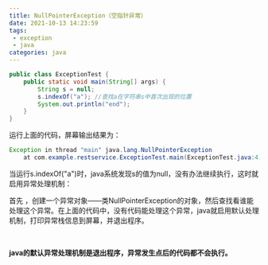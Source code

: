 ```yaml
---
title: NullPointerException（空指针异常）
date: 2021-10-13 14:23:59
tags:
 - exception
 - java
categories: java
---
```


```java
public class ExceptionTest {
    public static void main(String[] args) {
        String s = null;
        s.indexOf("a"); //查找a在字符串s中首次出现的位置
        System.out.println("end");
    }
}
```

运行上面的代码，屏幕输出结果为：

```java
Exception in thread "main" java.lang.NullPointerException
	at com.example.restservice.ExceptionTest.main(ExceptionTest.java:4)
```

当运行s.indexOf("a")时，java系统发现s的值为null，没有办法继续执行，这时就启用异常处理机制：

首先 ，创建一个异常对象——类NullPointerException的对象，然后查找看谁能处理这个异常。在上面的代码中，没有代码能处理这个异常，java就启用默认处理机制，打印异常栈信息到屏幕，并退出程序。

​    

**java的默认异常处理机制是退出程序，异常发生点后的代码都不会执行。**

